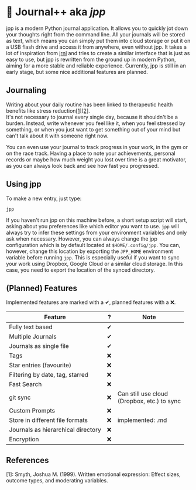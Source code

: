 # 📖 Journal++ aka *jpp*

jpp is a modern Python journal application. It allows you to 
quickly jot down your thoughts right from the command line. All your journals 
will be stored as text, which means you can simply put them into cloud storage
or put it on a USB flash drive and access it from anywhere, even without jpp. 
It takes a lot of inspiration from [jrnl](https://github.com/jrnl-org/jrnl) and
tries to create a similar interface that is just as easy to use, but jpp is 
rewritten from the ground up in modern Python, aiming for a more stable 
and reliable experience. Currently, jpp is still in an early stage, but some
nice additional features are planned. 

## Journaling
Writing about your daily routine has been linked to therapeutic health benefits 
like stress reduction[[1]](#1)[[2]](https://www.apa.org/monitor/jun02/writing).  
It's not necessary to journal every single day, because it shouldn't be a 
burden.
Instead, write whenever you feel like it, when you feel stressed by something, 
or when you just want to get something out of your mind but can't talk about it
with someone right now. 

You can even use your journal to track progress in your work, in the gym or 
on the race track. Having a place to note your achievements, personal records 
or maybe how much weight you lost over time is a great motivator, as you can
always look back and see how fast you progressed.


## Using jpp
To make a new entry, just type:
```
jpp
```
If you haven't run jpp on this machine before, a short setup script will start, 
asking about you preferences like which editor you want to use. `jpp` will 
always try to infer these settings from your environment variables and only ask
when necessary. However, you can always change the jpp configuration which is
by default located at `$HOME/.config/jpp`. You can, however, change this
location by exporting the `JPP_HOME` environment variable before running 
`jpp`. This is especially useful if you want to sync your work using Dropbox, 
Google Cloud or a similar cloud storage. In this case, you need to export the 
location of the synced directory. 


## (Planned) Features

Implemented features are marked with a ✔, planned features with a ❌.

| Feature | ? | Note |
|---------|---|------|
| Fully text based | ✔ | |
| Multiple Journals | ✔ | |
| Journals as single file | ✔ |  |
| Tags | ❌ | |
| Star entries (favourite) | ❌ | |
| Filtering by date, tag, starred | ❌ | |
| Fast Search | ❌ | |
| git sync | ❌ | Can still use cloud<br>(Dropbox, etc.) to sync|
| Custom Prompts | ❌ | |
| Store in different file formats | ❌ | implemented: .md |
| Journals as hierarchical directory | ❌ |  |
| Encryption | ❌ | |

## References

[1]: Smyth, Joshua M. (1999). Written emotional expression: Effect sizes, outcome types, and moderating variables.